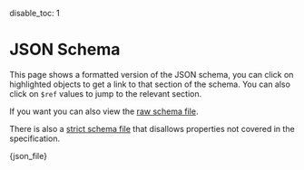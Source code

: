 disable_toc: 1

# JSON Schema


This page shows a formatted version of the JSON schema, you can click on highlighted
objects to get a link to that section of the schema. You can also click on `$ref`
values to jump to the relevant section.

If you want you can also view the [raw schema file](../lottie.schema.json).

There is also a [strict schema file](../lottie-strict.schema.json)
that disallows properties not covered in the specification.

{json_file}
